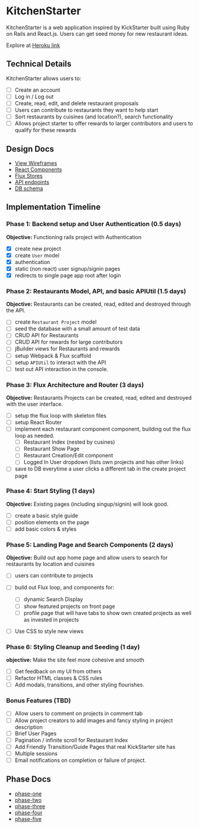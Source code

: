 # KitchenStarter

KitchenStarter is a web application inspired by KickStarter built using Ruby on Rails and React.js. Users can get seed money for new restaurant ideas.

Explore at [Heroku link][live]

[live]: kitchenstarter.net

## Technical Details



KitchenStarter allows users to:

- [ ] Create an account
- [ ] Log in / Log out
- [ ] Create, read, edit, and delete restaurant proposals
- [ ] Users can contribute to restaurants they want to help start
- [ ] Sort restaurants by cuisines (and location?), search functionality
- [ ] Allows project starter to offer rewards to larger contributors
      and users to qualify for these rewards

## Design Docs
* [View Wireframes][views]
* [React Components][components]
* [Flux Stores][stores]
* [API endpoints][api-endpoints]
* [DB schema][schema]

[views]: ./docs/views.md
[components]: ./docs/components.md
[stores]: ./docs/stores.md
[api-endpoints]: ./docs/api-endpoints.md
[schema]: ./docs/schema.md

## Implementation Timeline

### Phase 1: Backend setup and User Authentication (0.5 days)

**Objective:** Functioning rails project with Authentication

- [x] create new project
- [x] create `User` model
- [x] authentication
- [x] static (non react) user signup/signin pages
- [x] redirects to single page app root after login

### Phase 2: Restaurants Model, API, and basic APIUtil (1.5 days)

**Objective:** Restaurants can be created, read, edited and destroyed through
the API.

- [ ] create `Restaurant Project` model
- [ ] seed the database with a small amount of test data
- [ ] CRUD API for Restaurants
- [ ] CRUD API for rewards for large contributors
- [ ] jBuilder views for Restaurants and rewards
- [ ] setup Webpack & Flux scaffold
- [ ] setup `APIUtil` to interact with the API
- [ ] test out API interaction in the console.

### Phase 3: Flux Architecture and Router (3 days)

**Objective:** Restaurants Projects can be created, read, edited and destroyed with the
user interface.

- [ ] setup the flux loop with skeleton files
- [ ] setup React Router
- [ ] implement each restaurant component component, building out the flux loop as needed.
  - [ ] Restaurant Index (nested by cusines)
  - [ ] Restaurant Show Page
  - [ ] Restaurant Creation/Edit component
  - [ ] Logged In User dropdown (lists own projects and has other links)
- [ ] save to DB everytime a user clicks a different tab in the create project page

### Phase 4: Start Styling (1 days)

**Objective:** Existing pages (including singup/signin) will look good.

- [ ] create a basic style guide
- [ ] position elements on the page
- [ ] add basic colors & styles

### Phase 5: Landing Page and Search Components (2 days)

**Objective:** Build out app home page and allow users to search
for restaurants by location and cuisines

- [ ] users can contribute to projects
- [ ] build out Flux loop, and components for:
  - [ ] dynamic Search Display
  - [ ] show featured projects on front page
  - [ ] profile page that will have tabs to show own created projects as well as invested in projects
- [ ] Use CSS to style new views


### Phase 6: Styling Cleanup and Seeding (1 day)

**objective:** Make the site feel more cohesive and smooth

- [ ] Get feedback on my UI from others
- [ ] Refactor HTML classes & CSS rules
- [ ] Add modals, transitions, and other styling flourishes.

### Bonus Features (TBD)
- [ ] Allow users to comment on projects in comment tab
- [ ] Allow project creators to add images and fancy styling in project description
- [ ] Brief User Pages
- [ ] Pagination / infinite scroll for Restaurant Index
- [ ] Add Friendly Transition/Guide Pages that real KickStarter site has
- [ ] Multiple sessions
- [ ] Email notifications on completion or failure of project.

## Phase Docs
* [phase-one][phase-one]
* [phase-two][phase-two]
* [phase-three][phase-three]
* [phase-four][phase-four]
* [phase-five][phase-five]

[phase-one]: ./docs/phases/phase1.md
[phase-two]: ./docs/phases/phase2.md
[phase-three]: ./docs/phases/phase3.md
[phase-four]: ./docs/phases/phase4.md
[phase-five]: ./docs/phases/phase5.md
